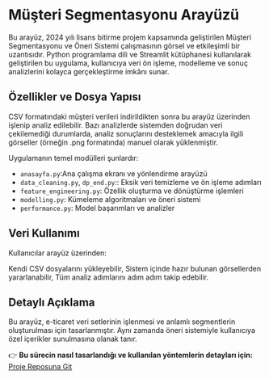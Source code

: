 # Müşteri Segmentasyonu Arayüzü

Bu arayüz, 2024 yılı lisans bitirme projem kapsamında geliştirilen Müşteri Segmentasyonu ve Öneri Sistemi çalışmasının görsel ve etkileşimli bir uzantısıdır.
Python programlama dili ve Streamlit kütüphanesi kullanılarak geliştirilen bu uygulama, kullanıcıya veri ön işleme, modelleme ve sonuç analizlerini kolayca gerçekleştirme imkânı sunar.

## Özellikler ve Dosya Yapısı

CSV formatındaki müşteri verileri indirildikten sonra bu arayüz üzerinden işlenip analiz edilebilir. Bazı analizlerde sistemden doğrudan veri çekilemediği durumlarda, analiz sonuçlarını desteklemek amacıyla ilgili görseller (örneğin .png formatında) manuel olarak yüklenmiştir.

Uygulamanın temel modülleri şunlardır:
- `anasayfa.py`:Ana çalışma ekranı ve yönlendirme arayüzü
- `data_cleaning.py`, `dp_end.py`:: Eksik veri temizleme ve ön işleme adımları
- `feature_engineering.py`: Özellik oluşturma ve dönüştürme işlemleri
- `modelling.py`: Kümeleme algoritmaları ve öneri sistemi
- `performance.py`: Model başarımları ve analizler

## Veri Kullanımı
Kullanıcılar arayüz üzerinden:

Kendi CSV dosyalarını yükleyebilir,
Sistem içinde hazır bulunan görsellerden yararlanabilir,
Tüm analiz adımlarını adım adım takip edebilir.

## Detaylı Açıklama
Bu arayüz, e-ticaret veri setlerinin işlenmesi ve anlamlı segmentlerin oluşturulması için tasarlanmıştır. Aynı zamanda öneri sistemiyle kullanıcıya özel içerikler sunulmasına olanak tanır.

👉 **Bu sürecin nasıl tasarlandığı ve kullanılan yöntemlerin detayları için:**  
[Proje Reposuna Git](https://github.com/elifkaradenizz/bitirme_projesi_ymu_2024)  
